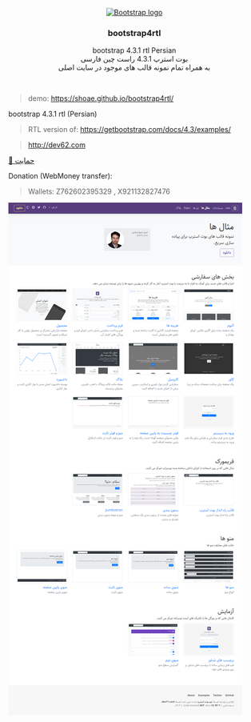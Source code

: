 <p align="center">
  <a href="https://shoae.github.io/bootstrap4rtl/">
    <img src="https://getbootstrap.com/docs/4.3/assets/brand/bootstrap-solid.svg" alt="Bootstrap logo" width="72" height="72">
  </a>
</p>

<h3 align="center">bootstrap4rtl</h3>

<p align="center">
bootstrap 4.3.1 rtl Persian
<br/>
بوت استرپ 4.3.1 راست چین فارسی
<br/>
به همراه تمام نمونه قالب های موجود در سایت اصلی
</p>
<br/>


> demo: https://shoae.github.io/bootstrap4rtl/

bootstrap 4.3.1 rtl (Persian)

> RTL version of: https://getbootstrap.com/docs/4.3/examples/

> http://dev62.com

<a class="github-button" target="_blank" href="https://ppng.ir/d/itL4">:gift: حمایت</a>

Donation (WebMoney transfer):

> Wallets: Z762602395329 , X921132827476

<a href="https://shoae.github.io/bootstrap4rtl/">
  <img src="assets/preview.png" />
</a>
